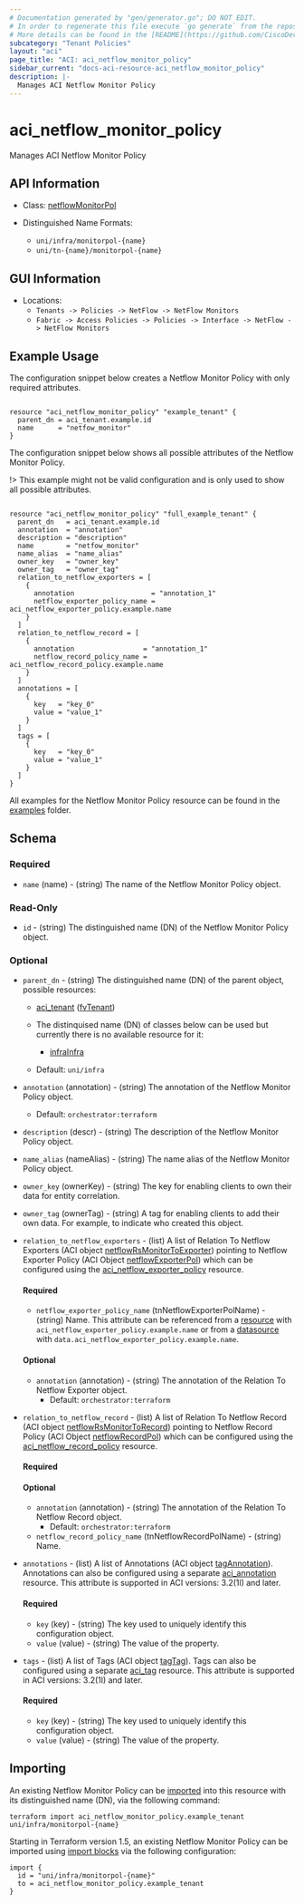 ```yaml
---
# Documentation generated by "gen/generator.go"; DO NOT EDIT.
# In order to regenerate this file execute `go generate` from the repository root.
# More details can be found in the [README](https://github.com/CiscoDevNet/terraform-provider-aci/blob/master/README.md).
subcategory: "Tenant Policies"
layout: "aci"
page_title: "ACI: aci_netflow_monitor_policy"
sidebar_current: "docs-aci-resource-aci_netflow_monitor_policy"
description: |-
  Manages ACI Netflow Monitor Policy
---
```


# aci_netflow_monitor_policy #

Manages ACI Netflow Monitor Policy



## API Information ##

* Class: [netflowMonitorPol](https://pubhub.devnetcloud.com/media/model-doc-latest/docs/app/index.html#/objects/netflowMonitorPol/overview)


* Distinguished Name Formats:
  - `uni/infra/monitorpol-{name}`
  - `uni/tn-{name}/monitorpol-{name}`

## GUI Information ##

* Locations:
  - `Tenants -> Policies -> NetFlow -> NetFlow Monitors`
  - `Fabric -> Access Policies -> Policies -> Interface -> NetFlow -> NetFlow Monitors`

## Example Usage ##

The configuration snippet below creates a Netflow Monitor Policy with only required attributes.

```hcl

resource "aci_netflow_monitor_policy" "example_tenant" {
  parent_dn = aci_tenant.example.id
  name      = "netfow_monitor"
}

```
The configuration snippet below shows all possible attributes of the Netflow Monitor Policy.

!> This example might not be valid configuration and is only used to show all possible attributes.

```hcl

resource "aci_netflow_monitor_policy" "full_example_tenant" {
  parent_dn   = aci_tenant.example.id
  annotation  = "annotation"
  description = "description"
  name        = "netfow_monitor"
  name_alias  = "name_alias"
  owner_key   = "owner_key"
  owner_tag   = "owner_tag"
  relation_to_netflow_exporters = [
    {
      annotation                   = "annotation_1"
      netflow_exporter_policy_name = aci_netflow_exporter_policy.example.name
    }
  ]
  relation_to_netflow_record = [
    {
      annotation                 = "annotation_1"
      netflow_record_policy_name = aci_netflow_record_policy.example.name
    }
  ]
  annotations = [
    {
      key   = "key_0"
      value = "value_1"
    }
  ]
  tags = [
    {
      key   = "key_0"
      value = "value_1"
    }
  ]
}

```

All examples for the Netflow Monitor Policy resource can be found in the [examples](https://github.com/CiscoDevNet/terraform-provider-aci/tree/master/examples/resources/aci_netflow_monitor_policy) folder.

## Schema ##

### Required ###

* `name` (name) - (string) The name of the Netflow Monitor Policy object.

### Read-Only ###

* `id` - (string) The distinguished name (DN) of the Netflow Monitor Policy object.

### Optional ###
* `parent_dn` - (string) The distinguished name (DN) of the parent object, possible resources:
  - [aci_tenant](https://registry.terraform.io/providers/CiscoDevNet/aci/latest/docs/resources/tenant) ([fvTenant](https://pubhub.devnetcloud.com/media/model-doc-latest/docs/app/index.html#/objects/fvTenant/overview))
  - The distinquised name (DN) of classes below can be used but currently there is no available resource for it:
    - [infraInfra](https://pubhub.devnetcloud.com/media/model-doc-latest/docs/app/index.html#/objects/infraInfra/overview)

  - Default: `uni/infra`
  
* `annotation` (annotation) - (string) The annotation of the Netflow Monitor Policy object.
  - Default: `orchestrator:terraform`
* `description` (descr) - (string) The description of the Netflow Monitor Policy object.
* `name_alias` (nameAlias) - (string) The name alias of the Netflow Monitor Policy object.
* `owner_key` (ownerKey) - (string) The key for enabling clients to own their data for entity correlation.
* `owner_tag` (ownerTag) - (string) A tag for enabling clients to add their own data. For example, to indicate who created this object.

* `relation_to_netflow_exporters` - (list) A list of Relation To Netflow Exporters (ACI object [netflowRsMonitorToExporter](https://pubhub.devnetcloud.com/media/model-doc-latest/docs/app/index.html#/objects/netflowRsMonitorToExporter/overview)) pointing to Netflow Exporter Policy (ACI Object [netflowExporterPol](https://pubhub.devnetcloud.com/media/model-doc-latest/docs/app/index.html#/objects/netflowExporterPol/overview)) which can be configured using the [aci_netflow_exporter_policy](https://registry.terraform.io/providers/CiscoDevNet/aci/latest/docs/resources/netflow_exporter_policy) resource.
  
  #### Required ####
  
  * `netflow_exporter_policy_name` (tnNetflowExporterPolName) - (string) Name. This attribute can be referenced from a [resource](https://registry.terraform.io/providers/CiscoDevNet/aci/latest/docs/resources/netflow_exporter_policy) with `aci_netflow_exporter_policy.example.name` or from a [datasource](https://registry.terraform.io/providers/CiscoDevNet/aci/latest/docs/data-sources/netflow_exporter_policy) with `data.aci_netflow_exporter_policy.example.name`.

  #### Optional ####
    
  * `annotation` (annotation) - (string) The annotation of the Relation To Netflow Exporter object.
      - Default: `orchestrator:terraform`

* `relation_to_netflow_record` - (list) A list of Relation To Netflow Record (ACI object [netflowRsMonitorToRecord](https://pubhub.devnetcloud.com/media/model-doc-latest/docs/app/index.html#/objects/netflowRsMonitorToRecord/overview)) pointing to Netflow Record Policy (ACI Object [netflowRecordPol](https://pubhub.devnetcloud.com/media/model-doc-latest/docs/app/index.html#/objects/netflowRecordPol/overview)) which can be configured using the [aci_netflow_record_policy](https://registry.terraform.io/providers/CiscoDevNet/aci/latest/docs/resources/netflow_record_policy) resource.
  
  #### Required ####
  

  #### Optional ####
    
  * `annotation` (annotation) - (string) The annotation of the Relation To Netflow Record object.
      - Default: `orchestrator:terraform`
  * `netflow_record_policy_name` (tnNetflowRecordPolName) - (string) Name.

* `annotations` - (list) A list of Annotations (ACI object [tagAnnotation](https://pubhub.devnetcloud.com/media/model-doc-latest/docs/app/index.html#/objects/tagAnnotation/overview)). Annotations can also be configured using a separate [aci_annotation](https://registry.terraform.io/providers/CiscoDevNet/aci/latest/docs/resources/annotation) resource. This attribute is supported in ACI versions: 3.2(1l) and later.
  
  #### Required ####
  
  * `key` (key) - (string) The key used to uniquely identify this configuration object.
  * `value` (value) - (string) The value of the property.

* `tags` - (list) A list of Tags (ACI object [tagTag](https://pubhub.devnetcloud.com/media/model-doc-latest/docs/app/index.html#/objects/tagTag/overview)). Tags can also be configured using a separate [aci_tag](https://registry.terraform.io/providers/CiscoDevNet/aci/latest/docs/resources/tag) resource. This attribute is supported in ACI versions: 3.2(1l) and later.
  
  #### Required ####
  
  * `key` (key) - (string) The key used to uniquely identify this configuration object.
  * `value` (value) - (string) The value of the property.

## Importing

An existing Netflow Monitor Policy can be [imported](https://www.terraform.io/docs/import/index.html) into this resource with its distinguished name (DN), via the following command:

```
terraform import aci_netflow_monitor_policy.example_tenant uni/infra/monitorpol-{name}
```

Starting in Terraform version 1.5, an existing Netflow Monitor Policy can be imported
using [import blocks](https://developer.hashicorp.com/terraform/language/import) via the following configuration:

```
import {
  id = "uni/infra/monitorpol-{name}"
  to = aci_netflow_monitor_policy.example_tenant
}
```
